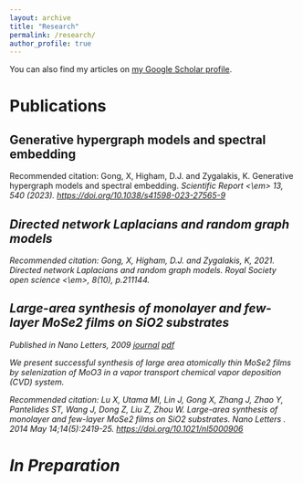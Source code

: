 ```yaml
---
layout: archive
title: "Research"
permalink: /research/
author_profile: true
---
```


You can also find my articles on [my Google Scholar profile](https://scholar.google.com/citations?user=https://scholar.google.com/cit&hl=&pli=1&user=JgrSweYAAAAJ).

# Publications #

## Generative hypergraph models and spectral embedding ##
Recommended citation: Gong, X, Higham, D.J. and Zygalakis, K. Generative hypergraph models and spectral embedding. <em> Scientific Report <\em> 13, 540 (2023). https://doi.org/10.1038/s41598-023-27565-9

## Directed network Laplacians and random graph models ##
Recommended citation: Gong, X, Higham, D.J. and Zygalakis, K, 2021. Directed network Laplacians and random graph models. <em> Royal Society open science <\em>, 8(10), p.211144.

## Large-area synthesis of monolayer and few-layer MoSe2 films on SiO2 substrates ## 

Published in Nano Letters, 2009 [journal](https://pubs.acs.org/doi/abs/10.1021/nl5000906) [pdf](https://d1wqtxts1xzle7.cloudfront.net/46672578/Large-Area_Synthesis_of_Monolayer_and_Fe20160621-23194-hg4jql-libre.pdf?1466511049=&response-content-disposition=inline%3B+filename%3DLarge_Area_Synthesis_of_Monolayer_and_Fe.pdf&Expires=1700653093&Signature=B7b50r6WMbsckBi~vOEubSaFvsZY18Kh180s99q59SAuTqtiwiS1KVGmlN2gkns0VjEcffWAv6j97lOEf2WEDGhKUoEDSvMqg17lMl9NvfmQyRFpE9YgPqXILxpENYkMJer~AJ8d6h0nJbDUfVSORqAqWo6TCTfeym7rX1TfpV53gQkmnypn~1vwESx~DyQpiimAxS2Upl~M4mCtH9u8ZwwZpqWxe6wKaek4jScRcy7CgL8z5Mx49KdoFH2ps9hE3mJOMQa~L55lop-ZtDVdQ0wI934sryvWepT1udevJDxSgw3~fjbbtkS0TSxMnrd05r7dm5rdNJi8mZjhArcQ-A__&Key-Pair-Id=APKAJLOHF5GGSLRBV4ZA)

We present successful synthesis of large area atomically thin MoSe2 films by selenization of MoO3 in a vapor transport chemical vapor deposition (CVD) system.

Recommended citation: Lu X, Utama MI, Lin J, Gong X, Zhang J, Zhao Y, Pantelides ST, Wang J, Dong Z, Liu Z, Zhou W. Large-area synthesis of monolayer and few-layer MoSe2 films on SiO2 substrates. <em> Nano Letters </em>. 2014 May 14;14(5):2419-25. https://doi.org/10.1021/nl5000906 

# In Preparation #
